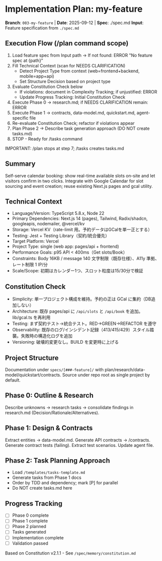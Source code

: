 # Implementation Plan: my-feature

**Branch**: `003-my-feature` | **Date**: 2025-09-12 | **Spec**: ./spec.md
**Input**: Feature specification from `./spec.md`

## Execution Flow (/plan command scope)

1. Load feature spec from Input path → If not found: ERROR "No feature spec at
   {path}"
2. Fill Technical Context (scan for NEEDS CLARIFICATION)
   - Detect Project Type from context (web=frontend+backend, mobile=app+api)
   - Set Structure Decision based on project type
3. Evaluate Constitution Check below
   - If violations: document in Complexity Tracking; if unjustified: ERROR
   - Update Progress Tracking: Initial Constitution Check
4. Execute Phase 0 → research.md; if NEEDS CLARIFICATION remain: ERROR
5. Execute Phase 1 → contracts, data-model.md, quickstart.md, agent-specific
   file
6. Re-evaluate Constitution Check; refactor if violations appear
7. Plan Phase 2 → Describe task generation approach (DO NOT create tasks.md)
8. STOP - Ready for /tasks command

IMPORTANT: /plan stops at step 7; /tasks creates tasks.md

## Summary

Self-serve calendar booking: show real-time available slots on-site and let
visitors confirm in two clicks. Integrate with Google Calendar for slot sourcing
and event creation; reuse existing Next.js pages and gcal utility.

## Technical Context

- Language/Version: TypeScript 5.8.x, Node 22
- Primary Dependencies: Next.js 14 (pages), Tailwind, Radix/shadcn, googleapis,
  nodemailer, @vercel/kv
- Storage: Vercel KV（rate-limit 用。予約データはGCalを単一正とする）
- Testing: Jest + Testing Library（契約/統合優先）
- Target Platform: Vercel
- Project Type: single (web app: pages/api + frontend)
- Performance Goals: p95 API < 400ms（Get slots/Book）
- Constraints: Body 16KB / message 140 文字制限（既存仕様）、A11y
  準拠、レート制限 1 IP/分
- Scale/Scope: 初期はカレンダー1つ、スロット粒度は15/30分で検証

## Constitution Check

- Simplicity: 単一プロジェクト構成を維持。予約の正は GCal に集約（DB追加しない）
- Architecture: 既存 pages/api に `/api/slots` と `/api/book`
  を追加。lib/gcal.ts を再利用
- Testing: まず契約テスト→統合テスト。RED→GREEN→REFACTOR を遵守
- Observability:
  既存のログ/インシデント記録（413/415/429）スタイル踏襲。失敗時の構造化ログを追加
- Versioning: 破壊的変更なし。BUILD を変更時に上げる

## Project Structure

Documentation under `specs/[###-feature]/` with
plan/research/data-model/quickstart/contracts. Source under repo root as single
project by default.

## Phase 0: Outline & Research

Describe unknowns → research tasks → consolidate findings in research.md
(Decision/Rationale/Alternatives).

## Phase 1: Design & Contracts

Extract entities → data-model.md. Generate API contracts → /contracts. Generate
contract tests (failing). Extract test scenarios. Update agent file.

## Phase 2: Task Planning Approach

- Load `/templates/tasks-template.md`
- Generate tasks from Phase 1 docs
- Order by TDD and dependency; mark [P] for parallel
- Do NOT create tasks.md here

## Progress Tracking

- [ ] Phase 0 complete
- [ ] Phase 1 complete
- [ ] Phase 2 planned
- [ ] Tasks generated
- [ ] Implementation complete
- [ ] Validation passed

Based on Constitution v2.1.1 - See `/spec/memory/constitution.md`
